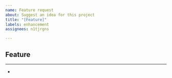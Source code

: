 ```yaml
---
name: Feature request
about: Suggest an idea for this project
title: "[Feature]"
labels: enhancement
assignees: n1tjrgns

---
```


## Feature
-----

-
